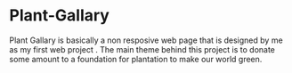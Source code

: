 # Plant-Gallary
 Plant Gallary is basically a non resposive web page that is designed by me as my first web project . The main theme behind this project is to donate some amount to a foundation for plantation to make our world green. 
